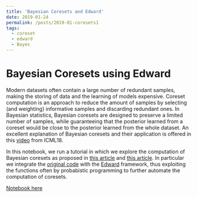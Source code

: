 ```yaml
---
title: 'Bayesian Coresets and Edward'
date: 2019-01-24
permalink: /posts/2019-01-coresets1
tags:
  - coreset
  - edward
  - Bayes
---
```


Bayesian Coresets using Edward
======

Modern datasets often contain a large number of redundant samples, making the storing of data and the learning of models expensive. Coreset computation is an approach to reduce the amount of samples by selecting (and weighting) informative samples and discarding redundant ones. In Bayesian statistics, Bayesian coresets are designed to preserve a limited number of samples, while guaranteeing that the posterior learned from a coreset would be close to the posterior learned from the whole dataset. An excellent explanation of Bayesian coresets and their application is offered in this [video](https://www.youtube.com/watch?v=Moo4-KR5qNg) from ICML18.

In this notebook, we run a tutorial in which we explore the computation of Bayesian coresets as proposed in [this article](https://arxiv.org/abs/1710.05053) and [this article](https://arxiv.org/abs/1802.01737). In particular we integrate the [original code](https://github.com/trevorcampbell/bayesian-coresets) with the [Edward](http://edwardlib.org/) framework, thus exploiting the functions often by probabistic programming to further automate the computation of coresets. 

[Notebook here](https://github.com/FMZennaro/BayesianCoresets-Edward/blob/master/1.%20BayesianCoresets%20-%20Example%20with%20Edward.ipynb)
